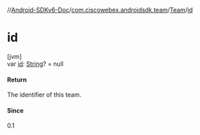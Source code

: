 //[Android-SDKv6-Doc](../../../index.md)/[com.ciscowebex.androidsdk.team](../index.md)/[Team](index.md)/[id](id.md)

# id

[jvm]\
var [id](id.md): [String](https://kotlinlang.org/api/latest/jvm/stdlib/kotlin/-string/index.html)? = null

#### Return

The identifier of this team.

#### Since

0.1
